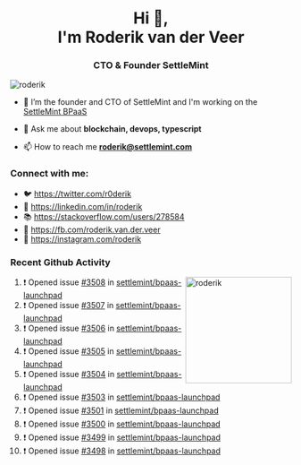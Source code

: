 <h1 align="center">Hi 👋,<br/> I'm Roderik van der Veer</h1>
<h3 align="center">CTO & Founder SettleMint</h3>

<p align="left"> <img src="https://komarev.com/ghpvc/?username=roderik" alt="roderik" /> </p>

- 🔭 I’m the founder and CTO of SettleMint and I'm working on the [SettleMint BPaaS](https://settlemint.com)

- 💬 Ask me about **blockchain, devops, typescript**

- 📫 How to reach me **roderik@settlemint.com**



### Connect with me:

- 🐦 https://twitter.com/r0derik
- 🏢 https://linkedin.com/in/roderik
- 📚 https://stackoverflow.com/users/278584
- 🙊 https://fb.com/roderik.van.der.veer
- 📸 https://instagram.com/roderik

### Recent Github Activity
<img src="https://github-readme-stats.vercel.app/api?username=roderik&show_icons=true&count_private=true" alt="roderik" align="right" height="190" />

<!--START_SECTION:activity-->
1. ❗️ Opened issue [#3508](https://github.com/settlemint/bpaas-launchpad/issues/3508) in [settlemint/bpaas-launchpad](https://github.com/settlemint/bpaas-launchpad)
2. ❗️ Opened issue [#3507](https://github.com/settlemint/bpaas-launchpad/issues/3507) in [settlemint/bpaas-launchpad](https://github.com/settlemint/bpaas-launchpad)
3. ❗️ Opened issue [#3506](https://github.com/settlemint/bpaas-launchpad/issues/3506) in [settlemint/bpaas-launchpad](https://github.com/settlemint/bpaas-launchpad)
4. ❗️ Opened issue [#3505](https://github.com/settlemint/bpaas-launchpad/issues/3505) in [settlemint/bpaas-launchpad](https://github.com/settlemint/bpaas-launchpad)
5. ❗️ Opened issue [#3504](https://github.com/settlemint/bpaas-launchpad/issues/3504) in [settlemint/bpaas-launchpad](https://github.com/settlemint/bpaas-launchpad)
6. ❗️ Opened issue [#3503](https://github.com/settlemint/bpaas-launchpad/issues/3503) in [settlemint/bpaas-launchpad](https://github.com/settlemint/bpaas-launchpad)
7. ❗️ Opened issue [#3501](https://github.com/settlemint/bpaas-launchpad/issues/3501) in [settlemint/bpaas-launchpad](https://github.com/settlemint/bpaas-launchpad)
8. ❗️ Opened issue [#3500](https://github.com/settlemint/bpaas-launchpad/issues/3500) in [settlemint/bpaas-launchpad](https://github.com/settlemint/bpaas-launchpad)
9. ❗️ Opened issue [#3499](https://github.com/settlemint/bpaas-launchpad/issues/3499) in [settlemint/bpaas-launchpad](https://github.com/settlemint/bpaas-launchpad)
10. ❗️ Opened issue [#3498](https://github.com/settlemint/bpaas-launchpad/issues/3498) in [settlemint/bpaas-launchpad](https://github.com/settlemint/bpaas-launchpad)
<!--END_SECTION:activity-->